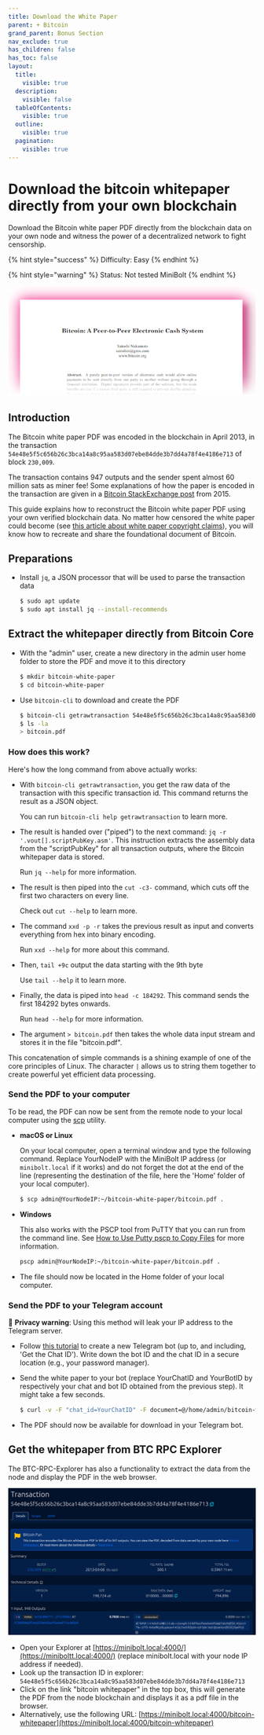 ```yaml
---
title: Download the White Paper
parent: + Bitcoin
grand_parent: Bonus Section
nav_exclude: true
has_children: false
has_toc: false
layout:
  title:
    visible: true
  description:
    visible: false
  tableOfContents:
    visible: true
  outline:
    visible: true
  pagination:
    visible: true
---
```


# Download the bitcoin whitepaper directly from your own blockchain

Download the Bitcoin white paper PDF directly from the blockchain data on your own node and witness the power of a decentralized network to fight censorship.

{% hint style="success" %}
Difficulty: Easy
{% endhint %}

{% hint style="warning" %}
Status: Not tested MiniBolt
{% endhint %}

![](../../images/paper-pink.png)

## Introduction

The Bitcoin white paper PDF was encoded in the blockchain in April 2013, in the transaction `54e48e5f5c656b26c3bca14a8c95aa583d07ebe84dde3b7dd4a78f4e4186e713` of block `230,009`.

The transaction contains 947 outputs and the sender spent almost 60 million sats as miner fee! Some explanations of how the paper is encoded in the transaction are given in a [Bitcoin StackExchange post](https://bitcoin.stackexchange.com/questions/35959/how-is-the-whitepaper-decoded-from-the-blockchain-tx-with-1000x-m-of-n-multisi/35970#35970) from 2015.

This guide explains how to reconstruct the Bitcoin white paper PDF using your own verified blockchain data. No matter how censored the white paper could become (see [this article about white paper copyright claims](https://bitcoinmagazine.com/business/copa-suing-craig-wright-over-bitcoin-white-paper-claims)), you will know how to recreate and share the foundational document of Bitcoin.

## Preparations

*   Install `jq`, a JSON processor that will be used to parse the transaction data

    ```sh
    $ sudo apt update
    $ sudo apt install jq --install-recommends
    ```

## Extract the whitepaper directly from Bitcoin Core

*   With the "admin" user, create a new directory in the admin user home folder to store the PDF and move it to this directory

    ```sh
    $ mkdir bitcoin-white-paper
    $ cd bitcoin-white-paper
    ```
*   Use `bitcoin-cli` to download and create the PDF

    ```sh
    $ bitcoin-cli getrawtransaction 54e48e5f5c656b26c3bca14a8c95aa583d07ebe84dde3b7dd4a78f4e4186e713 true | jq -r '.vout[].scriptPubKey.asm' | cut -c3- | xxd -p -r | tail +9c | head -c 184292 > bitcoin.pdf
    $ ls -la
    > bitcoin.pdf
    ```

### How does this work?

Here's how the long command from above actually works:

*   With `bitcoin-cli getrawtransaction`, you get the raw data of the transaction with this specific transaction id. This command returns the result as a JSON object.

    You can run `bitcoin-cli help getrawtransaction` to learn more.
*   The result is handed over ("piped") to the next command: `jq -r '.vout[].scriptPubKey.asm'`. This instruction extracts the assembly data from the "scriptPubKey" for all transaction outputs, where the Bitcoin whitepaper data is stored.

    Run `jq --help` for more information.
*   The result is then piped into the `cut -c3-` command, which cuts off the first two characters on every line.

    Check out `cut --help` to learn more.
*   The command `xxd -p -r` takes the previous result as input and converts everything from hex into binary encoding.

    Run `xxd --help` for more about this command.
*   Then, `tail +9c` output the data starting with the 9th byte

    Use `tail --help` it to learn more.
*   Finally, the data is piped into `head -c 184292`. This command sends the first 184292 bytes onwards.

    Run `head --help` for more information.
* The argument `> bitcoin.pdf` then takes the whole data input stream and stores it in the file "bitcoin.pdf".

This concatenation of simple commands is a shining example of one of the core principles of Linux. The character `|` allows us to string them together to create powerful yet efficient data processing.

### Send the PDF to your computer

To be read, the PDF can now be sent from the remote node to your local computer using the [scp](https://www.man7.org/linux/man-pages/man1/scp.1.html) utility.

*   **macOS or Linux**

    On your local computer, open a terminal window and type the following command. Replace YourNodeIP with the MiniBolt IP address (or `minibolt.local` if it works) and do not forget the dot at the end of the line (representing the destination of the file, here the 'Home' folder of your local computer).

    ```sh
    $ scp admin@YourNodeIP:~/bitcoin-white-paper/bitcoin.pdf .
    ```
*   **Windows**

    This also works with the PSCP tool from PuTTY that you can run from the command line. See [How to Use Putty pscp to Copy Files](https://tonyteaches.tech/putty-pscp-tutorial/) for more information.

    ```sh
    pscp admin@YourNodeIP:~/bitcoin-white-paper/bitcoin.pdf .
    ```
* The file should now be located in the Home folder of your local computer.

### Send the PDF to your Telegram account

🚨 **Privacy warning**: Using this method will leak your IP address to the Telegram server.

* Follow [this tutorial](https://www.shellhacks.com/telegram-api-send-message-personal-notification-bot/) to create a new Telegram bot (up to, and including, 'Get the Chat ID'). Write down the bot ID and the chat ID in a secure location (e.g., your password manager).
*   Send the white paper to your bot (replace YourChatID and YourBotID by respectively your chat and bot ID obtained from the previous step). It might take a few seconds.

    ```sh
    $ curl -v -F "chat_id=YourChatID" -F document=@/home/admin/bitcoin-white-paper/bitcoin.pdf https://api.telegram.org/botYourBotID/sendDocument
    ```
* The PDF should now be available for download in your Telegram bot.

## Get the whitepaper from BTC RPC Explorer

The BTC-RPC-Explorer has also a functionality to extract the data from the node and display the PDF in the web browser.

![](../../images/white-paper-transac.png)

* Open your Explorer at [https://minibolt.local:4000/](https://miniboltt.local:4000/) (replace minibolt.local with your node IP address if needed).
* Look up the transaction ID in explorer: `54e48e5f5c656b26c3bca14a8c95aa583d07ebe84dde3b7dd4a78f4e4186e713`
* Click on the link "bitcoin whitepaper" in the top box, this will generate the PDF from the node blockchain and displays it as a pdf file in the browser.
* Alternatively, use the following URL: [https://minibolt.local:4000/bitcoin-whitepaper](https://minibolt.local:4000/bitcoin-whitepaper)
